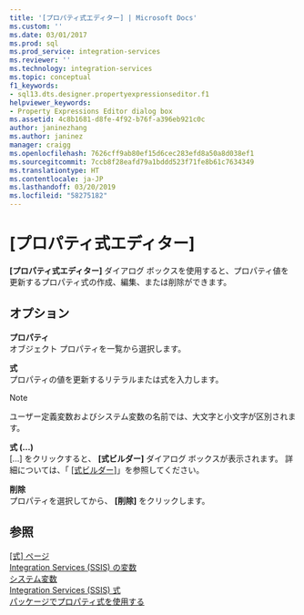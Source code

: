 ```yaml
---
title: '[プロパティ式エディター] | Microsoft Docs'
ms.custom: ''
ms.date: 03/01/2017
ms.prod: sql
ms.prod_service: integration-services
ms.reviewer: ''
ms.technology: integration-services
ms.topic: conceptual
f1_keywords:
- sql13.dts.designer.propertyexpressionseditor.f1
helpviewer_keywords:
- Property Expressions Editor dialog box
ms.assetid: 4c8b1681-d8fe-4f92-b76f-a396eb921c0c
author: janinezhang
ms.author: janinez
manager: craigg
ms.openlocfilehash: 7626cff9ab80ef15d6cec283efd8a50a8d038ef1
ms.sourcegitcommit: 7ccb8f28eafd79a1bddd523f71fe8b61c7634349
ms.translationtype: HT
ms.contentlocale: ja-JP
ms.lasthandoff: 03/20/2019
ms.locfileid: "58275182"
---
```

# <a name="property-expressions-editor"></a>[プロパティ式エディター]
  **[プロパティ式エディター]** ダイアログ ボックスを使用すると、プロパティ値を更新するプロパティ式の作成、編集、または削除ができます。  
  
## <a name="options"></a>オプション  
 **プロパティ**  
 オブジェクト プロパティを一覧から選択します。  
  
 **式**  
 プロパティの値を更新するリテラルまたは式を入力します。  
  
> [!NOTE]  
>  ユーザー定義変数およびシステム変数の名前では、大文字と小文字が区別されます。  
  
 **式 (...)**  
 [...] をクリックすると、 **[式ビルダー]** ダイアログ ボックスが表示されます。 詳細については、「 [[式ビルダー]](../../integration-services/expressions/expression-builder.md)」を参照してください。  
  
 **削除**  
 プロパティを選択してから、 **[削除]** をクリックします。  
  
## <a name="see-also"></a>参照  
 [[式] ページ](../../integration-services/expressions/expressions-page.md)   
 [Integration Services &#40;SSIS&#41; の変数](../../integration-services/integration-services-ssis-variables.md)   
 [システム変数](../../integration-services/system-variables.md)   
 [Integration Services &#40;SSIS&#41; 式](../../integration-services/expressions/integration-services-ssis-expressions.md)   
 [パッケージでプロパティ式を使用する](../../integration-services/expressions/use-property-expressions-in-packages.md)  
  
  
